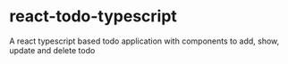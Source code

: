 # react-todo-typescript
A react typescript based todo application with components to add, show, update and delete todo

